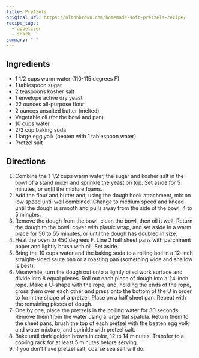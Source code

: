 ```yaml
---
title: Pretzels
original_url: https://altonbrown.com/homemade-soft-pretzels-recipe/
recipe_tags:
  - appetizer
  - snack
summary: " "
---
```


## Ingredients

* 1 1/2 cups warm water (110-115 degrees F)
* 1 tablespoon sugar
* 2 teaspoons kosher salt
* 1 envelope active dry yeast
* 22 ounces all-purpose flour
* 2 ounces unsalted butter (melted)
* Vegetable oil (for the bowl and pan)
* 10 cups water
* 2/3 cup baking soda
* 1 large egg yolk (beaten with 1 tablespoon water)
* Pretzel salt

## Directions

1. Combine the 1 1/2 cups warm water, the sugar and kosher salt in the bowl of a stand mixer and sprinkle the yeast on top. Set aside for 5 minutes, or until the mixture foams.
1. Add the flour and butter and, using the dough hook attachment, mix on low speed until well combined. Change to medium speed and knead until the dough is smooth and pulls away from the side of the bowl, 4 to 5 minutes.
1. Remove the dough from the bowl, clean the bowl, then oil it well. Return the dough to the bowl, cover with plastic wrap, and set aside in a warm place for 50 to 55 minutes, or until the dough has doubled in size.
1. Heat the oven to 450 degrees F. Line 2 half sheet pans with parchment paper and lightly brush with oil. Set aside.
1. Bring the 10 cups water and the baking soda to a rolling boil in a 12-inch straight-sided saute pan or a roasting pan (something wide and shallow is best).
1. Meanwhile, turn the dough out onto a lightly oiled work surface and divide into 8 equal pieces. Roll out each piece of dough into a 24-inch rope. Make a U-shape with the rope, and, holding the ends of the rope, cross them over each other and press onto the bottom of the U in order to form the shape of a pretzel. Place on a half sheet pan. Repeat with the remaining pieces of dough.
1. One by one, place the pretzels in the boiling water for 30 seconds. Remove them from the water using a large flat spatula. Return them to the sheet pans, brush the top of each pretzel with the beaten egg yolk and water mixture, and sprinkle with pretzel salt.
1. Bake until dark golden brown in color, 12 to 14 minutes. Transfer to a cooling rack for at least 5 minutes before serving.
1. If you don’t have pretzel salt, coarse sea salt will do.
